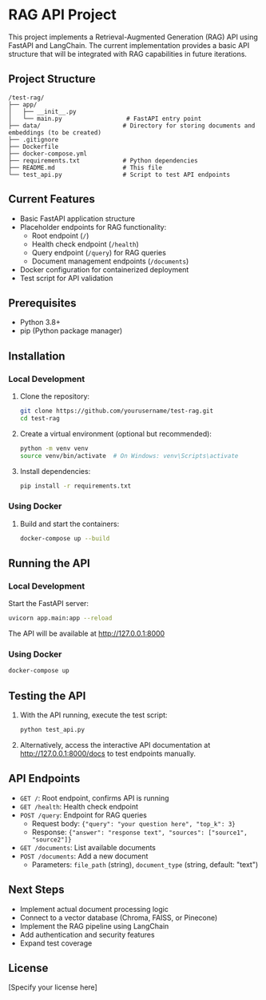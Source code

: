 # RAG API Project

This project implements a Retrieval-Augmented Generation (RAG) API using FastAPI and LangChain. The current implementation provides a basic API structure that will be integrated with RAG capabilities in future iterations.

## Project Structure

```
/test-rag/
├── app/
│   ├── __init__.py
│   └── main.py                  # FastAPI entry point
├── data/                       # Directory for storing documents and embeddings (to be created)
├── .gitignore
├── Dockerfile
├── docker-compose.yml
├── requirements.txt            # Python dependencies
├── README.md                   # This file
└── test_api.py                 # Script to test API endpoints
```

## Current Features

- Basic FastAPI application structure
- Placeholder endpoints for RAG functionality:
  - Root endpoint (`/`)
  - Health check endpoint (`/health`)
  - Query endpoint (`/query`) for RAG queries
  - Document management endpoints (`/documents`)
- Docker configuration for containerized deployment
- Test script for API validation

## Prerequisites

- Python 3.8+
- pip (Python package manager)

## Installation

### Local Development

1. Clone the repository:
   ```bash
   git clone https://github.com/yourusername/test-rag.git
   cd test-rag
   ```

2. Create a virtual environment (optional but recommended):
   ```bash
   python -m venv venv
   source venv/bin/activate  # On Windows: venv\Scripts\activate
   ```

3. Install dependencies:
   ```bash
   pip install -r requirements.txt
   ```

### Using Docker

1. Build and start the containers:
   ```bash
   docker-compose up --build
   ```

## Running the API

### Local Development

Start the FastAPI server:
```bash
uvicorn app.main:app --reload
```

The API will be available at http://127.0.0.1:8000

### Using Docker

```bash
docker-compose up
```

## Testing the API

1. With the API running, execute the test script:
   ```bash
   python test_api.py
   ```

2. Alternatively, access the interactive API documentation at http://127.0.0.1:8000/docs to test endpoints manually.

## API Endpoints

- `GET /`: Root endpoint, confirms API is running
- `GET /health`: Health check endpoint
- `POST /query`: Endpoint for RAG queries
  - Request body: `{"query": "your question here", "top_k": 3}`
  - Response: `{"answer": "response text", "sources": ["source1", "source2"]}`
- `GET /documents`: List available documents
- `POST /documents`: Add a new document
  - Parameters: `file_path` (string), `document_type` (string, default: "text")

## Next Steps

- Implement actual document processing logic
- Connect to a vector database (Chroma, FAISS, or Pinecone)
- Implement the RAG pipeline using LangChain
- Add authentication and security features
- Expand test coverage

## License

[Specify your license here]
